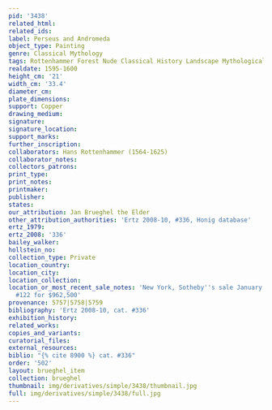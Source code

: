 ```yaml
---
pid: '3438'
related_html: 
related_ids: 
label: Perseus and Andromeda
object_type: Painting
genre: Classical Mythology
tags: Rottenhammer Forest Nude Classical History Landscape Mythological Seascape
realdate: 1595-1600
height_cm: '21'
width_cm: '33.4'
diameter_cm: 
plate_dimensions: 
support: Copper
drawing_medium: 
signature: 
signature_location: 
support_marks: 
further_inscription: 
collaborators: Hans Rottenhammer (1564-1625)
collaborator_notes: 
collectors_patrons: 
print_type: 
print_notes: 
printmaker: 
publisher: 
states: 
our_attribution: Jan Brueghel the Elder
other_attribution_authorities: 'Ertz 2008-10, #336, Honig database'
ertz_1979: 
ertz_2008: '336'
bailey_walker: 
hollstein_no: 
collection_type: Private
location_country: 
location_city: 
location_collection: 
location_or_most_recent_sale_notes: 'New York, Sotheby''s sale January 27, 2011, lot
  #122 for $962,500'
provenance: 5757|5758|5759
bibliography: 'Ertz 2008-10, cat. #336'
exhibition_history: 
related_works: 
copies_and_variants: 
curatorial_files: 
external_resources: 
biblio: "{% cite 8900 %} cat. #336"
order: '502'
layout: brueghel_item
collection: brueghel
thumbnail: img/derivatives/simple/3438/thumbnail.jpg
full: img/derivatives/simple/3438/full.jpg
---
```


